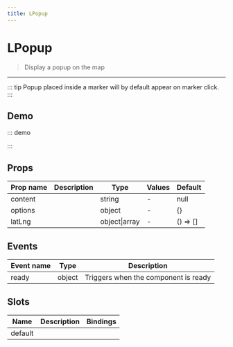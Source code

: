 ```yaml
---
title: LPopup
---
```


# LPopup

> Display a popup on the map

---

::: tip
Popup placed inside a marker will by default appear on marker click.
:::

## Demo

::: demo
<template>
<l-map style="height: 350px" :zoom="zoom" :center="center">
<l-tile-layer :url="url"></l-tile-layer>
<l-marker :lat-lng="markerLatLng">
<l-popup>Hello!</l-popup>
</l-marker>
</l-map>
</template>

<script>
import {LMap, LTileLayer, LMarker, LPopup} from 'vue2-leaflet';

export default {
  components: {
    LMap,
    LTileLayer,
    LMarker,
    LPopup
  },
  data () {
    return {
      url: 'https://{s}.tile.openstreetmap.org/{z}/{x}/{y}.png',
      zoom: 8,
      center: [47.313220, -1.319482],
      markerLatLng: [47.313220, -1.319482]
    };
  }
}
</script>

:::

## Props

| Prop name | Description | Type          | Values | Default  |
| --------- | ----------- | ------------- | ------ | -------- |
| content   |             | string        | -      | null     |
| options   |             | object        | -      | {}       |
| latLng    |             | object\|array | -      | () => [] |

## Events

| Event name | Type   | Description                          |
| ---------- | ------ | ------------------------------------ |
| ready      | object | Triggers when the component is ready |

## Slots

| Name    | Description | Bindings |
| ------- | ----------- | -------- |
| default |             |          |
